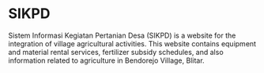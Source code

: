 # SIKPD
Sistem Informasi Kegiatan Pertanian Desa (SIKPD) is a website for the integration of village agricultural activities. This website contains equipment and material rental services, fertilizer subsidy schedules, and also information related to agriculture in Bendorejo Village, Blitar.
